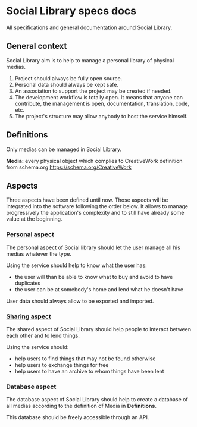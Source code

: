 # Social Library specs docs

All specifications and general documentation around Social Library.

## General context

Social Library aim is to help to manage a personal library of physical medias.

1. Project should always be fully open source.
2. Personal data should always be kept safe.
3. An association to support the project may be created if needed.
4. The development workflow is totally open. It means that anyone can contribute, the management is open, documentation, translation, code, etc.
5. The project's structure may allow anybody to host the service himself.

## Definitions

Only medias can be managed in Social Library.

**Media:** every physical object which complies to CreativeWork definition from schema.org [https:\/\/schema.org\/CreativeWork](https://schema.org/CreativeWork)

## Aspects

Three aspects have been defined until now. Those aspects will be integrated into the software following the order below. It allows to manage progressively the application's complexity and to still have already some value at the beginning.

### [Personal aspect](/personal-aspect.md)

The personal aspect of Social library should let the user manage all his medias
whatever the type.

Using the service should help to know what the user has:

* the user will than be able to know what to buy and avoid to have duplicates
* the user can be at somebody's home and lend what he doesn't have

User data should always allow to be exported and imported.

### [Sharing aspect](/sharing-aspect.md)

The shared aspect of Social Library should help people to interact
between each other and to lend things.

Using the service should:

* help users to find things that may not be found otherwise
* help users to exchange things for free
* help users to have an archive to whom things have been lent

### Database aspect

The database aspect of Social Library should help to create a database of all
medias according to the definition of Media in **Definitions**.

This database should be freely accessible through an API.

